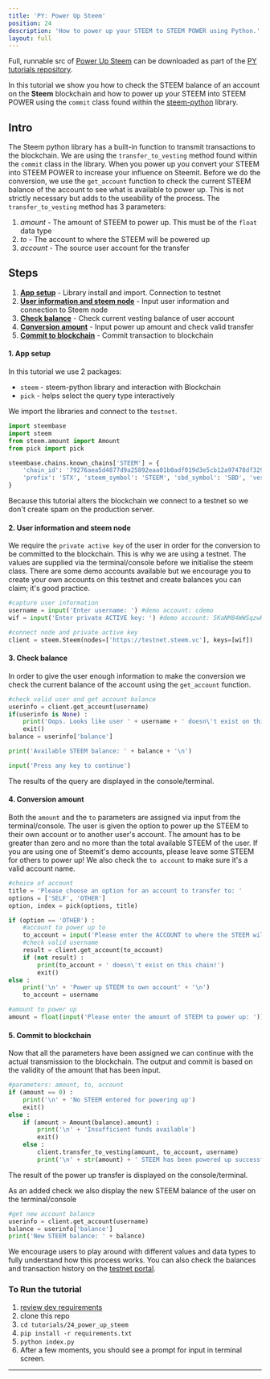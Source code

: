 ```yaml
---
title: 'PY: Power Up Steem'
position: 24
description: 'How to power up your STEEM to STEEM POWER using Python.'
layout: full
---              
```

<span class="fa-pull-left top-of-tutorial-repo-link"><span class="first-word">Full</span>, runnable src of [Power Up Steem](https://github.com/steemit/devportal-tutorials-py/tree/master/tutorials/24_power_up_steem) can be downloaded as part of the [PY tutorials repository](https://github.com/steemit/devportal-tutorials-py).</span>
<br>



In this tutorial we show you how to check the STEEM balance of an account on the **Steem** blockchain and how to power up your STEEM into STEEM POWER using the `commit` class found within the [steem-python](https://github.com/steemit/steem-python) library.

## Intro

The Steem python library has a built-in function to transmit transactions to the blockchain. We are using the `transfer_to_vesting` method found within the `commit` class in the library. When you power up you convert your STEEM into STEEM POWER to increase your influence on Steemit. Before we do the conversion, we use the `get_account` function to check the current STEEM balance of the account to see what is available to power up. This is not strictly necessary but adds to the useability of the process. The `transfer_to_vesting` method has 3 parameters:

1.  _amount_ - The amount of STEEM to power up. This must be of the `float` data type
1.  _to_ - The account to where the STEEM will be powered up
1.  _account_ - The source user account for the transfer

## Steps

1.  [**App setup**](#setup) - Library install and import. Connection to testnet
1.  [**User information and steem node**](#userinfo) - Input user information and connection to Steem node
1.  [**Check balance**](#balance) - Check current vesting balance of user account
1.  [**Conversion amount**](#convert) - Input power up amount and check valid transfer
1.  [**Commit to blockchain**](#commit) - Commit transaction to blockchain

#### 1. App setup <a name="setup"></a>

In this tutorial we use 2 packages:

- `steem` - steem-python library and interaction with Blockchain
- `pick` - helps select the query type interactively

We import the libraries and connect to the `testnet`.

```python
import steembase
import steem
from steem.amount import Amount
from pick import pick

steembase.chains.known_chains['STEEM'] = {
    'chain_id': '79276aea5d4877d9a25892eaa01b0adf019d3e5cb12a97478df3298ccdd01673',
    'prefix': 'STX', 'steem_symbol': 'STEEM', 'sbd_symbol': 'SBD', 'vests_symbol': 'VESTS'
}
```

Because this tutorial alters the blockchain we connect to a testnet so we don't create spam on the production server.

#### 2. User information and steem node <a name="userinfo"></a>

We require the `private active key` of the user in order for the conversion to be committed to the blockchain. This is why we are using a testnet. The values are supplied via the terminal/console before we initialise the steem class. There are some demo accounts available but we encourage you to create your own accounts on this testnet and create balances you can claim; it's good practice.

```python
#capture user information
username = input('Enter username: ') #demo account: cdemo
wif = input('Enter private ACTIVE key: ') #demo account: 5KaNM84WWSqzwKzY82fXPaUW43idbLnPqf5SfjGxLfw6eV2kAP3

#connect node and private active key
client = steem.Steem(nodes=['https://testnet.steem.vc'], keys=[wif])
```

#### 3. Check balance <a name="balance"></a>

In order to give the user enough information to make the conversion we check the current balance of the account using the `get_account` function.

```python
#check valid user and get account balance
userinfo = client.get_account(username)
if(userinfo is None) :
    print('Oops. Looks like user ' + username + ' doesn\'t exist on this chain!')
    exit()
balance = userinfo['balance']

print('Available STEEM balance: ' + balance + '\n')

input('Press any key to continue')
```

The results of the query are displayed in the console/terminal.

#### 4. Conversion amount <a name="convert"></a>

Both the `amount` and the `to` parameters are assigned via input from the terminal/console. The user is given the option to power up the STEEM to their own account or to another user's account. The amount has to be greater than zero and no more than the total available STEEM of the user. If you are using one of Steemit's demo accounts, please leave some STEEM for others to power up! We also check the `to account` to make sure it's a valid account name.

```python
#choice of account
title = 'Please choose an option for an account to transfer to: '
options = ['SELF', 'OTHER']
option, index = pick(options, title)

if (option == 'OTHER') :
    #account to power up to
    to_account = input('Please enter the ACCOUNT to where the STEEM will be transferred: ')
    #check valid username
    result = client.get_account(to_account)
    if (not result) :
        print(to_account + ' doesn\'t exist on this chain!')
        exit()
else :
    print('\n' + 'Power up STEEM to own account' + '\n')
    to_account = username

#amount to power up
amount = float(input('Please enter the amount of STEEM to power up: '))
```

#### 5. Commit to blockchain <a name="commit"></a>

Now that all the parameters have been assigned we can continue with the actual transmission to the blockchain. The output and commit is based on the validity of the amount that has been input.

```python
#parameters: amount, to, account
if (amount == 0) :
    print('\n' + 'No STEEM entered for powering up')
    exit()
else :
    if (amount > Amount(balance).amount) :
        print('\n' + 'Insufficient funds available')
        exit()
    else :
        client.transfer_to_vesting(amount, to_account, username)
        print('\n' + str(amount) + ' STEEM has been powered up successfully')
```

The result of the power up transfer is displayed on the console/terminal.

As an added check we also display the new STEEM balance of the user on the terminal/console

```python
#get new account balance
userinfo = client.get_account(username)
balance = userinfo['balance']
print('New STEEM balance: ' + balance)
```

We encourage users to play around with different values and data types to fully understand how this process works. You can also check the balances and transaction history on the [testnet portal](http://condenser.steem.vc/).

### To Run the tutorial

1.  [review dev requirements](https://github.com/steemit/devportal-tutorials-py/tree/master/tutorials/00_getting_started#dev-requirements)
1.  clone this repo
1.  `cd tutorials/24_power_up_steem`
1.  `pip install -r requirements.txt`
1.  `python index.py`
1.  After a few moments, you should see a prompt for input in terminal screen.

---
